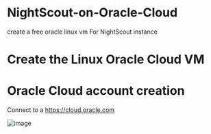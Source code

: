 # NightScout-on-Oracle-Cloud
create a free oracle linux vm For NightScout instance

# Create the Linux Oracle Cloud VM
  # Oracle Cloud account creation

Connect to a https://cloud.oracle.com

![image](https://user-images.githubusercontent.com/96974624/196520302-e6d3a1e3-6bda-44c2-9692-7eb0099fe0e0.png)

